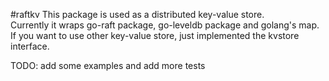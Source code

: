 #raftkv
This package is used as a distributed key-value store.   
Currently it wraps go-raft package, go-leveldb package and golang's map.   
If you want to use other key-value store, just implemented the kvstore interface.

TODO: add some examples and add more tests

